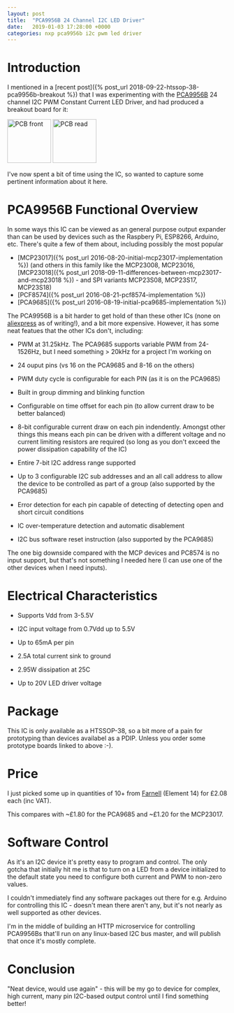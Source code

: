 ```yaml
---
layout: post
title:  "PCA9956B 24 Channel I2C LED Driver"
date:   2019-01-03 17:28:00 +0000
categories: nxp pca9956b i2c pwm led driver
---
```


# Introduction

I mentioned in a [recent post]({% post_url 2018-09-22-htssop-38-pca9956b-breakout %}) that I was experimenting with the [PCA9956B](https://www.nxp.com/docs/en/data-sheet/PCA9956B.pdf) 24 channel I2C PWM Constant Current LED Driver, and had produced a breakout board for it:

<p/>
<a href="https://www.oshpark.com/shared_projects/ODML4jKn"><img src="https://644db4de3505c40a0444-327723bce298e3ff5813fb42baeefbaa.ssl.cf1.rackcdn.com/a8dc502bb65e3d419e10a5c8bfc1b472.png" alt="PCB front" width="100"/></a>
<a href="https://www.oshpark.com/shared_projects/ODML4jKn"><img src="https://644db4de3505c40a0444-327723bce298e3ff5813fb42baeefbaa.ssl.cf1.rackcdn.com/0886aa1eaeaddd4c1be385a02bb4d238.png" alt="PCB read" width="100"/></a>

I've now spent a bit of time using the IC, so wanted to capture some pertinent information about it here.

# PCA9956B Functional Overview

In some ways this IC can be viewed as an general purpose output expander than can be used by devices such as the Raspbery Pi, ESP8266, Arduino, etc.  There's quite a few of them about, including possibly the most popular
* [MCP23017]({% post_url 2016-08-20-initial-mcp23017-implementation %}) (and others in this family like the MCP23008, MCP23016, [MCP23018]({% post_url 2018-09-11-differences-between-mcp23017-and-mcp23018 %}) - and SPI variants MCP23S08, MCP23S17, MCP23S18)
* [PCF8574]({% post_url 2016-08-21-pcf8574-implementation %})
* [PCA9685]({% post_url 2016-08-19-initial-pca9685-implementation %})

The PCA9956B is a bit harder to get hold of than these other ICs (none on [aliexpress](https://www.aliexpress.com/wholesale?catId=0&initiative_id=SB_20190103101631&SearchText=pca9956b) as of writing!), and a bit more expensive.  However, it has some neat featues that the other ICs don't, including:

* PWM at 31.25kHz.  The PCA9685 supports variable PWM from 24-1526Hz, but I need something > 20kHz for a project I'm working on

* 24 ouput pins (vs 16 on the PCA9685 and 8-16 on the others)

* PWM duty cycle is configurable for each PIN (as it is on the PCA9685)

* Built in group dimming and blinking function

* Configurable on time offset for each pin (to allow current draw to be better balanced)

* 8-bit configurable current draw on each pin indendently.  Amongst other things this means each pin can be driven with a different voltage and no current limiting resistors are required (so long as you don't exceed the power dissipation capability of the IC)

* Entire 7-bit I2C address range supported

* Up to 3 configurable I2C sub addresses and an all call address to allow the device to be controlled as part of a group (also supported by the PCA9685)

* Error detection for each pin capable of detecting of detecting open and short circuit conditions

* IC over-temperature detection and automatic disablement

* I2C bus software reset instruction (also supported by the PCA9685)

The one big downside compared with the MCP devices and PC8574 is no input support, but that's not something I needed here (I can use one of the other devices when I need inputs).

# Electrical Characteristics

* Supports Vdd from 3-5.5V

* I2C input voltage from 0.7Vdd up to 5.5V

* Up to 65mA per pin

* 2.5A total current sink to ground

* 2.95W dissipation at 25C

* Up to 20V LED driver voltage

# Package

This IC is only available as a HTSSOP-38, so a bit more of a pain for prototyping than devices availabel as a PDIP.  Unless you order some prototype boards linked to above :-).

# Price

I just picked some up in quantities of 10+ from [Farnell](https://uk.farnell.com/) (Element 14) for £2.08 each (inc VAT).

This compares with ~£1.80 for the PCA9685 and ~£1.20 for the MCP23017.

# Software Control

As it's an I2C device it's pretty easy to program and control.  The only gotcha that initially hit me is that to turn on a LED from a device initialized to the default state you need to configure both current and PWM to non-zero values.

I couldn't immediately find any software packages out there for e.g. Arduino for controlling this IC - doesn't mean there aren't any, but it's not nearly as well supported as other devices.

I'm in the middle of building an HTTP microservice for controlling PCA9956Bs that'll run on any linux-based I2C bus master, and will publish that once it's mostly complete.

# Conclusion

"Neat device, would use again" - this will be my go to device for complex, high current, many pin I2C-based output control until I find something better!